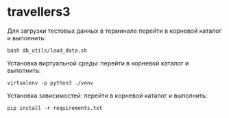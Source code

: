 # travellers3


Для загрузки тестовых данных в терминале перейти в корневой каталог и выполнить:
~~~
bash db_utils/load_data.sh 
~~~
Установка виртуальной среды:
перейти в корневой каталог и выполнить:
```
virtualenv -p python3 ./venv
```
Установка зависимостей:
перейти в корневой каталог и выполнить:
```
pip install -r requirements.txt
```
